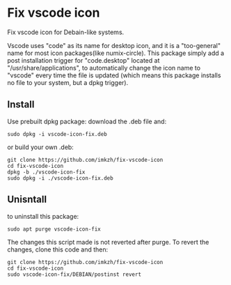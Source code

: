 # Fix vscode icon
Fix vscode icon for Debain-like systems.

Vscode uses "code" as its name for desktop icon, and it is a "too-general" name for most icon packages(like numix-circle). 
This package simply add a post installation trigger for "code.desktop" located at "/usr/share/applications", to automatically 
change the icon name to "vscode" every time the file is updated (which means this package installs no file to your system, 
but a dpkg trigger). 

## Install

Use prebuilt dpkg package: download the .deb file and:

    sudo dpkg -i vscode-icon-fix.deb

or build your own .deb:

    git clone https://github.com/imkzh/fix-vscode-icon
    cd fix-vscode-icon
    dpkg -b ./vscode-icon-fix
    sudo dpkg -i ./vscode-icon-fix.deb
 
## Unisntall

to uninstall this package:
    
    sudo apt purge vscode-icon-fix
    
The changes this script made is not reverted after purge.
To revert the changes, clone this code and then:

    git clone https://github.com/imkzh/fix-vscode-icon
    cd fix-vscode-icon
    sudo vscode-icon-fix/DEBIAN/postinst revert


